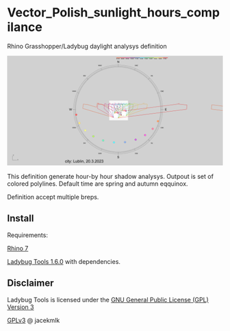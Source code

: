 # Vector_Polish_sunlight_hours_compilance
 Rhino Grasshopper/Ladybug daylight analysys definition

 ![Rhino output](img/Vector_Polish_sunlight_hours_compilance_Rhino.png)

This definition generate hour-by hour shadow analysys. Outpout is set of colored polylines.
Default time are spring and autumn eqquinox.

Definition accept multiple breps.

## Install
Requirements:

[Rhino 7](https://www.rhino3d.com/7)

[Ladybug Tools 1.6.0](https://www.food4rhino.com/en/app/ladybug-tools) with dependencies.


## Disclaimer
Ladybug Tools is licensed under the [GNU General Public License (GPL) Version 3](https://www.gnu.org/licenses/gpl-3.0.en.html)

[GPLv3](https://www.gnu.org/licenses/gpl-3.0.en.html) @ jacekmlk










